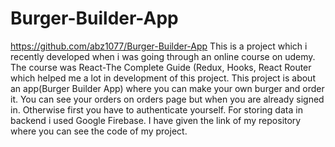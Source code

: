 # Burger-Builder-App
https://github.com/abz1077/Burger-Builder-App
This is a project which i recently developed when i was going through an online course on udemy. The course was React-The Complete Guide
(Redux, Hooks, React Router which helped me a lot in development of this project. This project is about an app(Burger Builder App) where
you can make your own burger and order it. You can see your orders on orders page but when you are already signed in. Otherwise first you 
have to authenticate yourself. For storing data in backend i used Google Firebase. I have given the link of my repository where you
can see the code of my project.
